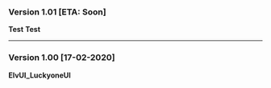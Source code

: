 ### Version 1.01 [ETA: Soon]
**Test**
**Test**
___
### Version 1.00 [17-02-2020]
**ElvUI_LuckyoneUI**
